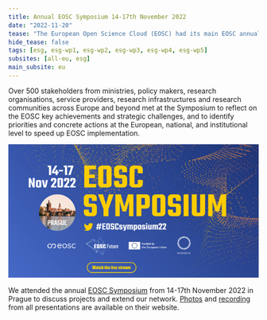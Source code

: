 ```yaml
---
title: Annual EOSC Symposium 14-17th November 2022 
date: "2022-11-20"
tease: "The European Open Science Cloud (EOSC) had its main EOSC annual event. Find photos and recordings here."
hide_tease: false
tags: [esg, esg-wp1, esg-wp2, esg-wp3, esg-wp4, esg-wp5]
subsites: [all-eu, esg]
main_subsite: eu
---
```


Over 500 stakeholders from ministries, policy makers, research organisations, service providers, research infrastructures and research communities across Europe and beyond met at the Symposium to reflect on the EOSC key achievements and strategic challenges, and to identify priorities and concrete actions at the European, national, and institutional level to speed up EOSC implementation.

![EOSC_Sympoium](Symposium.png)

We attended the annual [EOSC Symposium](https://eosc-portal.eu/events/eosc-symposium-2022) from 14-17th November 2022 in Prague to discuss projects and extend our network. [Photos](https://www.flickr.com/photos/197073959@N08/sets/72177720303945432/) and [recording](https://events.eoscfuture.eu/symposium2022/2606111) from all presentations are available on their website.
